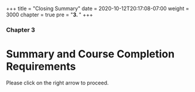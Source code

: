+++
title = "Closing Summary"
date = 2020-10-12T20:17:08-07:00
weight = 3000
chapter = true
pre = "<b>3. </b>"
+++

### Chapter 3

# Summary and Course Completion Requirements

Please click on the right arrow to proceed.